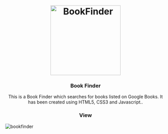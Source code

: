 <h1 align="center">
  <img alt="BookFinder" src="https://user-images.githubusercontent.com/83431609/125828016-fbfdc600-0980-4b0e-947e-370aa1451279.png" width="220px" />
</h1>

<h3 align="center">
  Book Finder
</h3>

<p align="center">This is a Book Finder which searches for books listed on Google Books. It has been created using HTML5, CSS3 and Javascript..</p>

<h3 align="center">
  View
</h3>

![bookfinder](https://user-images.githubusercontent.com/83431609/125322802-8713b980-e314-11eb-9199-f56bfb38ebb6.gif)
